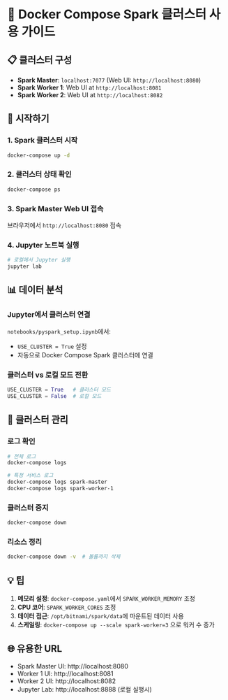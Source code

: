 # 🐳 Docker Compose Spark 클러스터 사용 가이드

## 📋 클러스터 구성

- **Spark Master**: `localhost:7077` (Web UI: `http://localhost:8080`)
- **Spark Worker 1**: Web UI at `http://localhost:8081`
- **Spark Worker 2**: Web UI at `http://localhost:8082`

## 🚀 시작하기

### 1. Spark 클러스터 시작
```bash
docker-compose up -d
```

### 2. 클러스터 상태 확인
```bash
docker-compose ps
```

### 3. Spark Master Web UI 접속
브라우저에서 `http://localhost:8080` 접속

### 4. Jupyter 노트북 실행
```bash
# 로컬에서 Jupyter 실행
jupyter lab
```

## 📊 데이터 분석

### Jupyter에서 클러스터 연결
`notebooks/pyspark_setup.ipynb`에서:
- `USE_CLUSTER = True` 설정
- 자동으로 Docker Compose Spark 클러스터에 연결

### 클러스터 vs 로컬 모드 전환
```python
USE_CLUSTER = True   # 클러스터 모드
USE_CLUSTER = False  # 로컬 모드
```

## 🔧 클러스터 관리

### 로그 확인
```bash
# 전체 로그
docker-compose logs

# 특정 서비스 로그
docker-compose logs spark-master
docker-compose logs spark-worker-1
```

### 클러스터 중지
```bash
docker-compose down
```

### 리소스 정리
```bash
docker-compose down -v  # 볼륨까지 삭제
```

## 💡 팁

1. **메모리 설정**: `docker-compose.yaml`에서 `SPARK_WORKER_MEMORY` 조정
2. **CPU 코어**: `SPARK_WORKER_CORES` 조정  
3. **데이터 접근**: `/opt/bitnami/spark/data`에 마운트된 데이터 사용
4. **스케일링**: `docker-compose up --scale spark-worker=3` 으로 워커 수 증가

## 🌐 유용한 URL

- Spark Master UI: http://localhost:8080
- Worker 1 UI: http://localhost:8081  
- Worker 2 UI: http://localhost:8082
- Jupyter Lab: http://localhost:8888 (로컬 실행시) 